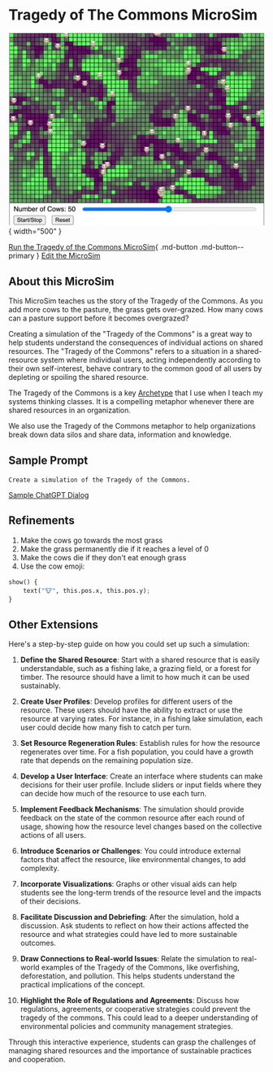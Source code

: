 # Tragedy of The Commons MicroSim

![Tragedy of the Commons MicroSim](toc.png){ width="500" }

[Run the Tragedy of the Commons MicroSim](toc.html){ .md-button .md-button--primary }
[Edit the MicroSim](https://editor.p5js.org/dmccreary/sketches/2NYEIUklI)

## About this MicroSim

This MicroSim teaches us the story of the Tragedy of
the Commons.  As you add more cows to the pasture, the
grass gets over-grazed.  How many cows can a pasture
support before it becomes overgrazed?

Creating a simulation of the "Tragedy of the Commons" is a great way to help students understand the consequences of individual actions on shared resources. The "Tragedy of the Commons" refers to a situation in a shared-resource system where individual users, acting independently according to their own self-interest, behave contrary to the common good of all users by depleting or spoiling the shared resource.

The Tragedy of the Commons is a key [Archetype](https://dmccreary.github.io/graph-systems-thinking/archetypes/commons/) that I use when I teach my systems thinking classes.  It is a compelling metaphor whenever there are shared resources in an organization.

We also use the Tragedy of the Commons metaphor to help organizations break down data silos and share data, information and knowledge.

## Sample Prompt

```linenums="0"
Create a simulation of the Tragedy of the Commons.
```
[Sample ChatGPT Dialog](https://chat.openai.com/g/g-yLEKOCjXP-p5-js-visual-art-composer/c/d5ab1350-7196-49b3-9b38-e68bdad67dda)

## Refinements

1. Make the cows go towards the most grass
2. Make the grass permanently die if it reaches a level of 0
3. Make the cows die if they don't eat enough grass
4. Use the cow emoji:

```py
show() {
    text("🐮", this.pos.x, this.pos.y);
}
```
## Other Extensions

Here's a step-by-step guide on how you could set up such a simulation:

1.  **Define the Shared Resource**: Start with a shared resource that is easily understandable, such as a fishing lake, a grazing field, or a forest for timber. The resource should have a limit to how much it can be used sustainably.

2.  **Create User Profiles**: Develop profiles for different users of the resource. These users should have the ability to extract or use the resource at varying rates. For instance, in a fishing lake simulation, each user could decide how many fish to catch per turn.

3.  **Set Resource Regeneration Rules**: Establish rules for how the resource regenerates over time. For a fish population, you could have a growth rate that depends on the remaining population size.

4.  **Develop a User Interface**: Create an interface where students can make decisions for their user profile. Include sliders or input fields where they can decide how much of the resource to use each turn.

5.  **Implement Feedback Mechanisms**: The simulation should provide feedback on the state of the common resource after each round of usage, showing how the resource level changes based on the collective actions of all users.

6.  **Introduce Scenarios or Challenges**: You could introduce external factors that affect the resource, like environmental changes, to add complexity.

7.  **Incorporate Visualizations**: Graphs or other visual aids can help students see the long-term trends of the resource level and the impacts of their decisions.

8.  **Facilitate Discussion and Debriefing**: After the simulation, hold a discussion. Ask students to reflect on how their actions affected the resource and what strategies could have led to more sustainable outcomes.

9.  **Draw Connections to Real-world Issues**: Relate the simulation to real-world examples of the Tragedy of the Commons, like overfishing, deforestation, and pollution. This helps students understand the practical implications of the concept.

10.  **Highlight the Role of Regulations and Agreements**: Discuss how regulations, agreements, or cooperative strategies could prevent the tragedy of the commons. This could lead to a deeper understanding of environmental policies and community management strategies.

Through this interactive experience, students can grasp the challenges of managing shared resources and the importance of sustainable practices and cooperation.